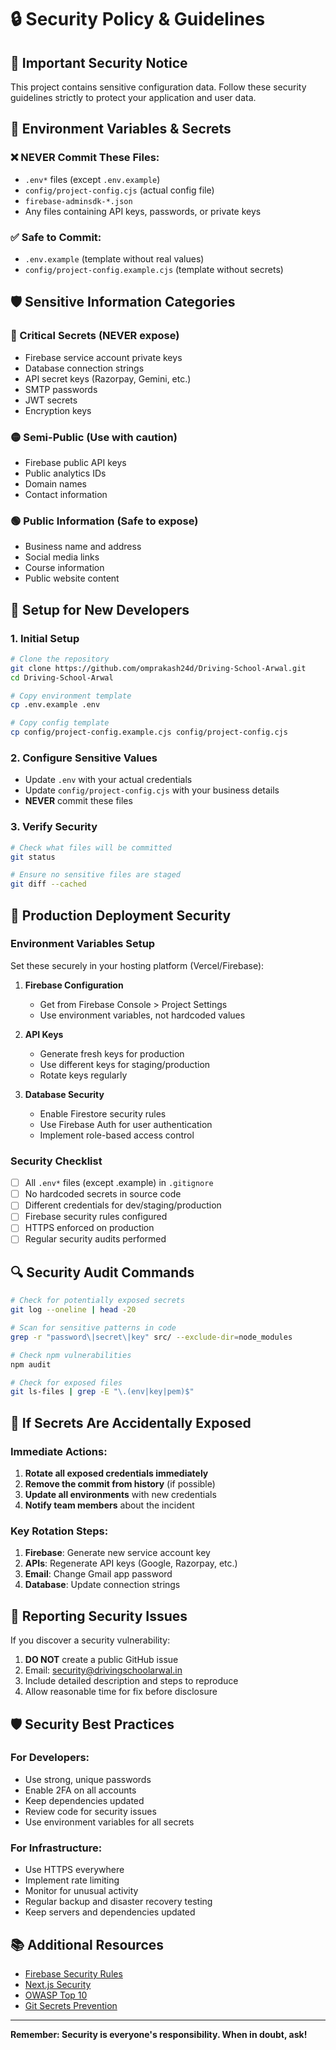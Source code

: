 # 🔒 Security Policy & Guidelines

## 🚨 Important Security Notice

This project contains sensitive configuration data. Follow these security guidelines strictly to protect your application and user data.

## 🔐 Environment Variables & Secrets

### ❌ NEVER Commit These Files:

- `.env*` files (except `.env.example`)
- `config/project-config.cjs` (actual config file)
- `firebase-adminsdk-*.json`
- Any files containing API keys, passwords, or private keys

### ✅ Safe to Commit:

- `.env.example` (template without real values)
- `config/project-config.example.cjs` (template without secrets)

## 🛡️ Sensitive Information Categories

### 🔴 Critical Secrets (NEVER expose)

- Firebase service account private keys
- Database connection strings
- API secret keys (Razorpay, Gemini, etc.)
- SMTP passwords
- JWT secrets
- Encryption keys

### 🟡 Semi-Public (Use with caution)

- Firebase public API keys
- Public analytics IDs
- Domain names
- Contact information

### 🟢 Public Information (Safe to expose)

- Business name and address
- Social media links
- Course information
- Public website content

## 🔧 Setup for New Developers

### 1. Initial Setup

```bash
# Clone the repository
git clone https://github.com/omprakash24d/Driving-School-Arwal.git
cd Driving-School-Arwal

# Copy environment template
cp .env.example .env

# Copy config template
cp config/project-config.example.cjs config/project-config.cjs
```

### 2. Configure Sensitive Values

- Update `.env` with your actual credentials
- Update `config/project-config.cjs` with your business details
- **NEVER** commit these files

### 3. Verify Security

```bash
# Check what files will be committed
git status

# Ensure no sensitive files are staged
git diff --cached
```

## 🚀 Production Deployment Security

### Environment Variables Setup

Set these securely in your hosting platform (Vercel/Firebase):

1. **Firebase Configuration**

   - Get from Firebase Console > Project Settings
   - Use environment variables, not hardcoded values

2. **API Keys**

   - Generate fresh keys for production
   - Use different keys for staging/production
   - Rotate keys regularly

3. **Database Security**
   - Enable Firestore security rules
   - Use Firebase Auth for user authentication
   - Implement role-based access control

### Security Checklist

- [ ] All `.env*` files (except .example) in `.gitignore`
- [ ] No hardcoded secrets in source code
- [ ] Different credentials for dev/staging/production
- [ ] Firebase security rules configured
- [ ] HTTPS enforced on production
- [ ] Regular security audits performed

## 🔍 Security Audit Commands

```bash
# Check for potentially exposed secrets
git log --oneline | head -20

# Scan for sensitive patterns in code
grep -r "password\|secret\|key" src/ --exclude-dir=node_modules

# Check npm vulnerabilities
npm audit

# Check for exposed files
git ls-files | grep -E "\.(env|key|pem)$"
```

## 🚨 If Secrets Are Accidentally Exposed

### Immediate Actions:

1. **Rotate all exposed credentials immediately**
2. **Remove the commit from history** (if possible)
3. **Update all environments** with new credentials
4. **Notify team members** about the incident

### Key Rotation Steps:

1. **Firebase**: Generate new service account key
2. **APIs**: Regenerate API keys (Google, Razorpay, etc.)
3. **Email**: Change Gmail app password
4. **Database**: Update connection strings

## 📧 Reporting Security Issues

If you discover a security vulnerability:

1. **DO NOT** create a public GitHub issue
2. Email: security@drivingschoolarwal.in
3. Include detailed description and steps to reproduce
4. Allow reasonable time for fix before disclosure

## 🛡️ Security Best Practices

### For Developers:

- Use strong, unique passwords
- Enable 2FA on all accounts
- Keep dependencies updated
- Review code for security issues
- Use environment variables for all secrets

### For Infrastructure:

- Use HTTPS everywhere
- Implement rate limiting
- Monitor for unusual activity
- Regular backup and disaster recovery testing
- Keep servers and dependencies updated

## 📚 Additional Resources

- [Firebase Security Rules](https://firebase.google.com/docs/firestore/security/rules)
- [Next.js Security](https://nextjs.org/docs/advanced-features/security-headers)
- [OWASP Top 10](https://owasp.org/www-project-top-ten/)
- [Git Secrets Prevention](https://github.com/awslabs/git-secrets)

---

**Remember: Security is everyone's responsibility. When in doubt, ask!**

